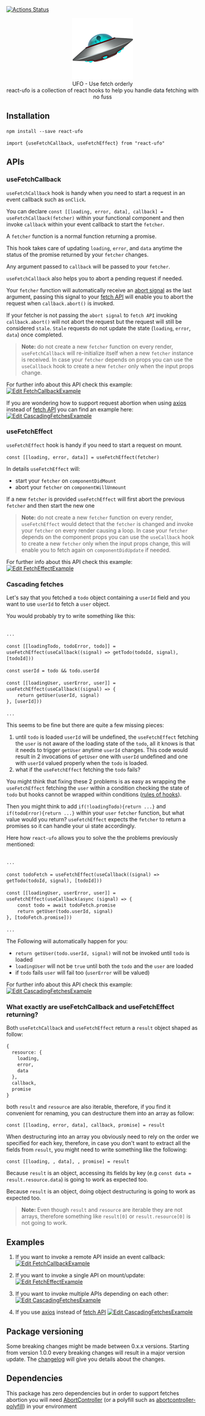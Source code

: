 [![Actions Status](https://github.com/marcellomontemagno/react-ufo/workflows/CI/badge.svg)](https://github.com/marcellomontemagno/react-ufo/actions)

<p align="center">
  <img alt="ufo" src='ufo.png'/>
  <br/>
  UFO - Use fetch orderly
  <br/>
  react-ufo is a collection of react hooks to help you handle data fetching with no fuss
</p>

## Installation

`npm install --save react-ufo`

`import {useFetchCallback, useFetchEffect} from "react-ufo"`

## APIs

### useFetchCallback

`useFetchCallback` hook is handy when you need to start a request in an event callback such as `onClick`.

You can declare `const [[loading, error, data], callback] = useFetchCallback(fetcher)` within your functional component and then invoke `callback` within your event callback to start the `fetcher`. 

A `fetcher` function is a normal function returning a promise.

This hook takes care of updating `loading`, `error`, and `data` anytime the status of the promise returned by your `fetcher` changes.

Any argument passed to `callback` will be passed to your `fetcher`.

`useFetchCallback` also helps you to abort a pending request if needed.

Your `fetcher` function will automatically receive an [abort signal](https://developer.mozilla.org/en-US/docs/Web/API/AbortSignal) as the last argument, passing this signal to your [fetch API](https://developer.mozilla.org/en-US/docs/Web/API/Fetch_API) will enable you to abort the request when `callback.abort()` is invoked.

If your fetcher is not passing the `abort signal` to `fetch API` invoking `callback.abort()` will not abort the request but the request will still be considered `stale`. `Stale` requests do not update the state (`loading`, `error`, `data`) once completed. 
 
> **Note:**
> do not create a new `fetcher` function on every render, `useFetchCallback` will re-initialize itself when a new `fetcher` instance is received. In case your `fetcher` depends on props you can use the `useCallback` hook to create a new `fetcher` only when the input props change. 

For further info about this API check this example: [![Edit FetchCallbackExample](https://codesandbox.io/static/img/play-codesandbox.svg)](https://codesandbox.io/s/fetchcallbackexample-bezg7?fontsize=14&hidenavigation=1&theme=dark)

If you are wondering how to support request abortion when using [axios](https://www.npmjs.com/package/axios) instead of [fetch API](https://developer.mozilla.org/en-US/docs/Web/API/Fetch_API) you can find an example here: [![Edit CascadingFetchesExample](https://codesandbox.io/static/img/play-codesandbox.svg)](https://codesandbox.io/s/fetchcallbackaxiosexample-o2iff?fontsize=14&hidenavigation=1&theme=dark)

### useFetchEffect

`useFetchEffect` hook is handy if you need to start a request on mount.

`const [[loading, error, data]] = useFetchEffect(fetcher)` 

In details `useFetchEffect` will: 

- start your `fetcher` on `componentDidMount`
- abort your `fetcher` on `componentWillUnmount`

If a new `fetcher` is provided `useFetchEffect` will first abort the previous `fetcher` and then start the new one

> **Note:**
> do not create a new `fetcher` function on every render, `useFetchEffect` would detect that the `fetcher` is changed and invoke your `fetcher` on every render causing a loop.
> In case your `fetcher` depends on the component props you can use the `useCallback` hook to create a new `fetcher` only when the input props change, this will enable you to fetch again on `componentDidUpdate` if needed.  

For further info about this API check this example: [![Edit FetchEffectExample](https://codesandbox.io/static/img/play-codesandbox.svg)](https://codesandbox.io/s/fetcheffectexample-hnnp8?fontsize=14&hidenavigation=1&theme=dark)

### Cascading fetches

Let's say that you fetched a `todo` object containing a `userId` field and you want to use `userId` to fetch a `user` object.

You would probably try to write something like this:

```

...

const [[loadingTodo, todoError, todo]] = useFetchEffect(useCallback((signal) => getTodo(todoId, signal), [todoId]))

const userId = todo && todo.userId

const [[loadingUser, userError, user]] = useFetchEffect(useCallback((signal) => {
    return getUser(userId, signal)
}, [userId]))

...

```

This seems to be fine but there are quite a few missing pieces:

1) until `todo` is loaded `userId` will be undefined, the `useFetchEffect` fetching the `user` is not aware of the loading state of the `todo`, all it knows is that it needs to trigger `getUser` anytime `userId` changes. This code would result in 2 invocations of `getUser` one with `userId` undefined and one with `userId` valued properly when the `todo` is loaded.
2) what if the `useFetchEffect` fetching the `todo` fails? 

You might think that fixing these 2 problems is as easy as wrapping the `useFetchEffect` fetching the `user` within a condition checking the state of `todo` but hooks cannot be wrapped within conditions ([rules of hooks](https://reactjs.org/docs/hooks-rules.html)).

Then you might think to add `if(!loadingTodo){return ...}` and `if(todoError){return ...}` within your `user` `fetcher` function, but what value would you return? `useFetchEffect` expects the `fetcher` to return a promises so it can handle your ui state accordingly.
 
Here how `react-ufo` allows you to solve the the problems previously mentioned:

```

...

const todoFetch = useFetchEffect(useCallback((signal) => getTodo(todoId, signal), [todoId])) 

const [[loadingUser, userError, user]] = useFetchEffect(useCallback(async (signal) => {
    const todo = await todoFetch.promise
    return getUser(todo.userId, signal)
}, [todoFetch.promise]))

...

```

The Following will automatically happen for you:

- `return getUser(todo.userId, signal)` will not be invoked until `todo` is loaded
- `loadingUser` will not be `true` until both the `todo` and the `user` are loaded
- if `todo` fails `user` will fail too (`userError` will be valued)

For further info about this API check this example:  [![Edit CascadingFetchesExample](https://codesandbox.io/static/img/play-codesandbox.svg)](https://codesandbox.io/s/ancient-frost-n9oyk?fontsize=14&hidenavigation=1&theme=dark)

### What exactly are useFetchCallback and useFetchEffect returning?

Both `useFetchCallback` and `useFetchEffect` return a `result` object shaped as follow:

```
{
  resource: {
    loading,
    error,
    data
  },
  callback,
  promise
}
``` 

both `result` and `resource` are also iterable, therefore, if you find it convenient for renaming, you can destructure them into an array as follow:

```
const [[loading, error, data], callback, promise] = result
```

When destructuring into an array you obviously need to rely on the order we specified for each key, therefore, in case you don't want to extract all the fields from `result`, you might need to write something like the following:

```
const [[loading, , data], , promise] = result
```

Because `result` is an object, accessing its fields by key (e.g `const data = result.resource.data`) is going to work as expected too.

Because `result` is an object, doing object destructuring is going to work as expected too. 

> **Note:**
> Even though `result` and `resource` are iterable they are not arrays, therefore something like `result[0]` or `result.resource[0]` is not going to work.   

## Examples

1) If you want to invoke a remote API inside an event callback: [![Edit FetchCallbackExample](https://codesandbox.io/static/img/play-codesandbox.svg)](https://codesandbox.io/s/fetchcallbackexample-bezg7?fontsize=14&hidenavigation=1&theme=dark)

2) If you want to invoke a single API on mount/update: [![Edit FetchEffectExample](https://codesandbox.io/static/img/play-codesandbox.svg)](https://codesandbox.io/s/fetcheffectexample-hnnp8?fontsize=14&hidenavigation=1&theme=dark)

3) If you want to invoke multiple APIs depending on each other: [![Edit CascadingFetchesExample](https://codesandbox.io/static/img/play-codesandbox.svg)](https://codesandbox.io/s/ancient-frost-n9oyk?fontsize=14&hidenavigation=1&theme=dark)

4) If you use [axios](https://www.npmjs.com/package/axios) instead of [fetch API](https://developer.mozilla.org/en-US/docs/Web/API/Fetch_API) [![Edit CascadingFetchesExample](https://codesandbox.io/static/img/play-codesandbox.svg)](https://codesandbox.io/s/fetchcallbackaxiosexample-o2iff?fontsize=14&hidenavigation=1&theme=dark)

## Package versioning

Some breaking changes might be made between 0.x.x versions.
Starting from version 1.0.0 every breaking changes will result in a major version update.
The [changelog](https://github.com/marcellomontemagno/react-ufo/releases) will give you details about the changes.
  
## Dependencies

This package has zero dependencies but in order to support fetches abortion you will need  <a href="https://developer.mozilla.org/en-US/docs/Web/API/AbortController" target="_blank">AbortController</a> (or a polyfill such as <a href="https://www.npmjs.com/package/abortcontroller-polyfill" target="_blank">abortcontroller-polyfill</a>) in your environment